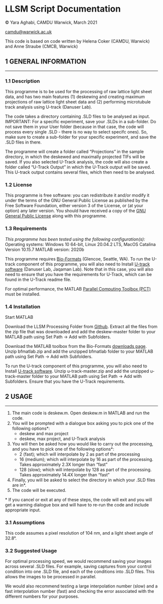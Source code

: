 # LLSM Script Documentation

© Yara Aghabi, CAMDU Warwick, March 2021

camdu@warwick.ac.uk

This code is based on code written by Helena Coker (CAMDU, Warwick) and Anne Straube (CMCB, Warwick)

## 1 GENERAL INFORMATION
______________________________________________________________________________

### 1.1 Description

This programme is to be used for the processing of raw lattice light sheet data, and has two main features (1) deskewing and creating maximum projections of raw lattice light sheet data and (2) performing microtubule track analysis using U-track (Danuser Lab).  

The code takes a directory containing .SLD files to be analysed as input.  IMPORTANT:  For a specific experiment, save your .SLDs in a sub-folder.  Do not save them in your User folder (because in that case, the code will process every single .SLD - there is no way to select specifc ones).  So, make sure to create a sub-folder for your specific experiment, and save the .SLD files in there.    

The programme will create a folder called “Projections” in the sample directory, in which the deskewed and maximally projected TIFs will be saved.  If you also selected U-Track analysis, the code will also create a folder called “U-Track Output” in which the U-Track output will be saved.  This U-track output contains several files, which then need to be analysed.  

### 1.2 License

This programme is free software: you can redistribute it and/or modify it under the terms of the GNU General Public License as published by the Free Software Foundation, either version 3 of the License, or (at your option) any later version.  You should have received a copy of the [GNU General Public License](https://www.gnu.org/licenses/) along with this programme.  

### 1.3 Requirements 

*This programme has been tested using the following configuration(s):*
Operating systems:   Windows 10 64-bit, Linux 20.04.2 LTS,  MacOS Catalina Version 10.15.7 
MATLAB version: 2020b 

This programme requires [Bio-Formats](https://www.openmicroscopy.org/bio-formats/downloads/) (Glencoe, Seattle, WA).  To run the U-track component of this programme, you will also need to Install [U-track software](https://github.com/DanuserLab/u-track) (Danuser Lab, Jaqaman Lab).  Note that in this case, you will also need to ensure that you have the requirements for U-Track, which can be found in the U-Track readme file.  

For optimal performance, the MATLAB [Parallel Computing Toolbox (PCT)](https://uk.mathworks.com/products/parallel-computing.html?requestedDomain=) must be installed.

### 1.4 Installation 

Start MATLAB 

Download the LLSM Processing Folder from [Github](https://github.com/u2056710/LLSM).  Extract all the files from the zip file that was downloaded and add the deskew-master folder to your MATLAB path using Set Path -> Add with Subfolders.  

Download the MATLAB toolbox from the Bio-Formats [downloads page](https://www.openmicroscopy.org/bio-formats/downloads/).  Unzip bfmatlab.zip and add the unzipped bfmatlab folder to your MATLAB path using Set Path -> Add with Subfolders.  

To run the U-track component of this programme, you will also need to Install [U-track software](https://github.com/DanuserLab/u-track).  Unzip u-track-master.zip and add the unzipped u-track-master folder to your MATLAB path using Set Path -> Add with Subfolders.  Ensure that you have the U-Track requirements.  




## 2 USAGE
______________________________________________________________________________

1. The main code is deskew.m.  Open deskew.m in MATLAB and run the code.  
2.  You will be prompted with a dialogue box asking you to pick one of the following options*:
	- deskew and max project 
	- deskew, max project, and U-Track analysis                   
3.  You will then be asked how you would like to carry out the processing, and you have to pick one of the following options*:
    - 2 (fast);  which will interpolate by 2 as part of the processing
    - 16 (medium); which will interpolate by 16 as part of the processing.  Takes approximately 2.3X longer than “fast”
    - 128 (slow); which will interpolate by 128 as part of the processing.  Takes approximately 14.4X longer than “fast”
4.  Finally, you will be asked to select the directory in which your .SLD files are in*.  
5.  The code will be executed.  

\* If you cancel or exit at any of these steps, the code will exit and you will get a warning dialogue box and will have to re-run the code and include appropriate input.    
 
### 3.1 Assumptions

This code assumes a pixel resolution of 104 nm, and a light sheet angle of 32.8&deg;.  

### 3.2 Suggested Usage

For optimal processing speed, we would recommend saving your images across several .SLD files.  For example, saving captures from your control condition into one .SLD file, and each of the conditions into .SLD files.  This allows the images to be processed in parallel.  

We would also recommend testing a large interpolation number (slow) and a fast interpolation number (fast) and checking the error associated with the different numbers for your purposes.   
 

